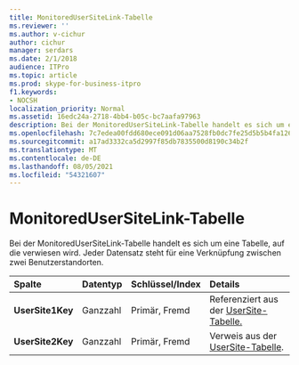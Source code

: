 ```yaml
---
title: MonitoredUserSiteLink-Tabelle
ms.reviewer: ''
ms.author: v-cichur
author: cichur
manager: serdars
ms.date: 2/1/2018
audience: ITPro
ms.topic: article
ms.prod: skype-for-business-itpro
f1.keywords:
- NOCSH
localization_priority: Normal
ms.assetid: 16edc24a-2718-4bb4-b05c-bc7aafa97963
description: Bei der MonitoredUserSiteLink-Tabelle handelt es sich um eine Tabelle, auf die verwiesen wird. Jeder Datensatz steht für eine Verknüpfung zwischen zwei Benutzerstandorten.
ms.openlocfilehash: 7c7edea00fdd680ece091d06aa7528fb0dc7fe25d5b5b4fa126c37c48b3ee81d
ms.sourcegitcommit: a17ad3332ca5d2997f85db7835500d8190c34b2f
ms.translationtype: MT
ms.contentlocale: de-DE
ms.lasthandoff: 08/05/2021
ms.locfileid: "54321607"
---
```

# <a name="monitoredusersitelink-table"></a>MonitoredUserSiteLink-Tabelle
 
Bei der MonitoredUserSiteLink-Tabelle handelt es sich um eine Tabelle, auf die verwiesen wird. Jeder Datensatz steht für eine Verknüpfung zwischen zwei Benutzerstandorten.
  
|**Spalte**|**Datentyp**|**Schlüssel/Index**|**Details**|
|:-----|:-----|:-----|:-----|
|**UserSite1Key** <br/> |Ganzzahl  <br/> |Primär, Fremd  <br/> |Referenziert aus der [UserSite-Tabelle.](usersite.md)  <br/> |
|**UserSite2Key** <br/> |Ganzzahl  <br/> |Primär, Fremd  <br/> |Verweis aus der [UserSite-Tabelle](usersite.md).  <br/> |
   

